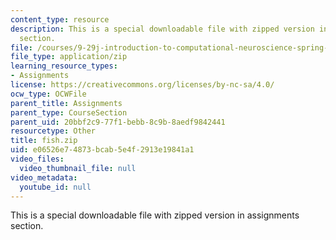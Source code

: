 ```yaml
---
content_type: resource
description: This is a special downloadable file with zipped version in assignments
  section.
file: /courses/9-29j-introduction-to-computational-neuroscience-spring-2004/e06526e74873bcab5e4f2913e19841a1_fish.zip
file_type: application/zip
learning_resource_types:
- Assignments
license: https://creativecommons.org/licenses/by-nc-sa/4.0/
ocw_type: OCWFile
parent_title: Assignments
parent_type: CourseSection
parent_uid: 20bbf2c9-77f1-bebb-8c9b-8aedf9842441
resourcetype: Other
title: fish.zip
uid: e06526e7-4873-bcab-5e4f-2913e19841a1
video_files:
  video_thumbnail_file: null
video_metadata:
  youtube_id: null
---
```

This is a special downloadable file with zipped version in assignments section.